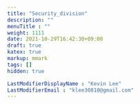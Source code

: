 ```yaml
---
title: "Security_division"
description: ""
menuTitle : ""
weight: 1111
date: 2021-10-29T16:42:30+09:00
draft: true
katex: true
markup: mmark
tags: []
hidden: true

LastModifierDisplayName : "Kevin Lee"
LastModifierEmail : "klee30810@gmail.com"
---
```


